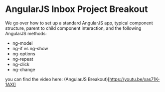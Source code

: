 # AngularJS Inbox Project Breakout

We go over how to set up a standard AngularJS app, typical component structure, parent to child component interaction, and the following AngularJS methods:
- ng-model
- ng-if vs ng-show
- ng-options
- ng-repeat
- ng-click
- ng-change

you can find the video here:
(AngularJS Breakout)[https://youtu.be/xas71K-1AXI]
